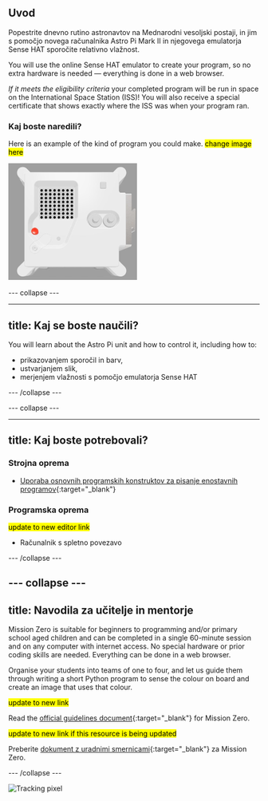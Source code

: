 ## Uvod

Popestrite dnevno rutino astronavtov na Mednarodni vesoljski postaji, in jim s pomočjo novega računalnika Astro Pi Mark II in njegovega emulatorja Sense HAT sporočite relativno vlažnost.

You will use the online Sense HAT emulator to create your program, so no extra hardware is needed — everything is done in a web browser.

*If it meets the eligibility criteria* your completed program will be run in space on the International Space Station (ISS)! You will also receive a special certificate that shows exactly where the ISS was when your program ran.

### Kaj boste naredili?

Here is an example of the kind of program you could make. <mark>change image here</mark>

![The Trinket Sense HAT emulator running a sample program which scrolls the humidity value across the LED matrix and then displays a picture of a fish](images/M0_4.gif)


--- collapse ---

---
title: Kaj se boste naučili?
---

You will learn about the Astro Pi unit and how to control it, including how to:
+ prikazovanjem sporočil in barv,
+ ustvarjanjem slik,
+ merjenjem vlažnosti s pomočjo emulatorja Sense HAT

--- /collapse ---

--- collapse ---

---
title: Kaj boste potrebovali?
---

### Strojna oprema

+ [Uporaba osnovnih programskih konstruktov za pisanje enostavnih programov](https://curriculum.raspberrypi.org/programming/creator/){:target="_blank"}

### Programska oprema

<mark> update to new editor link </mark>
+ Računalnik s spletno povezavo

--- /collapse ---

--- collapse ---
---
title: Navodila za učitelje in mentorje
---

Mission Zero is suitable for beginners to programming and/or primary school aged children and can be completed in a single 60-minute session and on any computer with internet access. No special hardware or prior coding skills are needed. Everything can be done in a web browser.

Organise your students into teams of one to four, and let us guide them through writing a short Python program to sense the colour on board and create an image that uses that colour.

<mark> update to new link </mark>

Read the [official guidelines document](https://astro-pi.org/media/mission-zero-guidelines/Astro_Pi_Mission_Zero_Guidelines_2021_22-en.pdf){:target="_blank"} for Mission Zero.

<mark> update to new link if this resource is being updated </mark>

 Preberite [dokument z uradnimi smernicami](https://astro-pi.org/media/mission-zero-guidelines/Astro_Pi_Mission_Zero_Guidelines_2021_22-sl.pdf){:target="_blank"} za Mission Zero.

--- /collapse ---

![Tracking pixel](https://code.org/api/hour/begin_raspberrypi_astropi.png)
